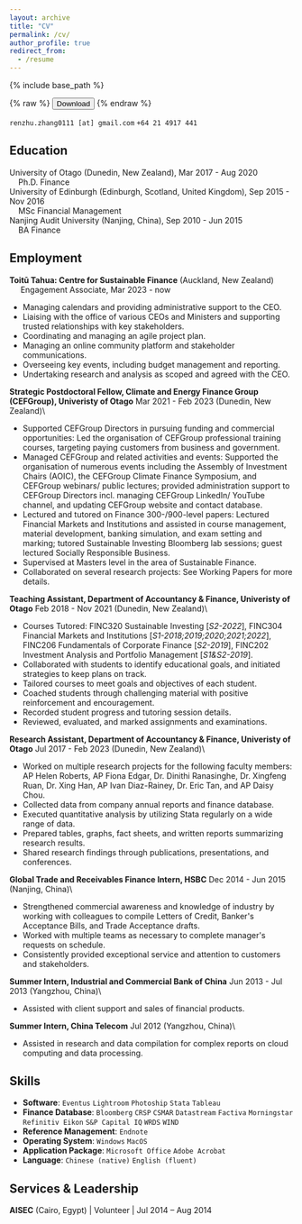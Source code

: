 ```yaml
---
layout: archive
title: "CV"
permalink: /cv/
author_profile: true
redirect_from:
  - /resume
---
```


{% include base_path %}

{% raw %}
<button onclick="window.open('/files/xxx_CV.pdf')">Download</button>
{% endraw %}


[]() `renzhu.zhang0111 [at] gmail.com` `+64 21 4917 441`

## Education
University of Otago (Dunedin, New Zealand), Mar 2017 - Aug 2020\
&nbsp;&nbsp;&nbsp;&nbsp;Ph.D. Finance\
University of Edinburgh (Edinburgh, Scotland, United Kingdom), Sep 2015 - Nov 2016\
&nbsp;&nbsp;&nbsp;&nbsp;MSc Financial Management\
Nanjing Audit University (Nanjing, China), Sep 2010 - Jun 2015\
&nbsp;&nbsp;&nbsp;&nbsp;BA Finance


## Employment
**Toitū Tahua: Centre for Sustainable Finance** (Auckland, New Zealand)\
&nbsp;
&nbsp;&nbsp;&nbsp;Engagement Associate, Mar 2023 - now
  * Managing calendars and providing administrative support to the CEO.
  * Liaising with the office of various CEOs and Ministers and supporting trusted relationships with key stakeholders.
  * Coordinating and managing an agile project plan.
  * Managing an online community platform and stakeholder communications.
  * Overseeing key events, including budget management and reporting.
  * Undertaking research and analysis as scoped and agreed with the CEO.

**Strategic Postdoctoral Fellow, Climate and Energy Finance Group (CEFGroup), Univeristy of Otago** Mar 2021 - Feb 2023 (Dunedin, New Zealand)\
  * Supported CEFGroup Directors in pursuing funding and commercial opportunities: Led the organisation of CEFGroup professional training courses, targeting paying customers from business and government.
  * Managed CEFGroup and related activities and events: Supported the organisation of numerous events including the Assembly of Investment Chairs (AOIC), the CEFGroup Climate Finance Symposium, and CEFGroup webinars/ public lectures; provided administration support to CEFGroup Directors incl. managing CEFGroup LinkedIn/ YouTube channel, and updating CEFGroup website and contact database.
  * Lectured and tutored on Finance 300-/900-level papers: Lectured Financial Markets and Institutions and assisted in course management, material development, banking simulation, and exam setting and marking; tutored Sustainable Investing Bloomberg lab sessions; guest lectured Socially Responsible Business.
  * Supervised at Masters level in the area of Sustainable Finance.
  * Collaborated on several research projects: See Working Papers for more details.
 
**Teaching Assistant, Department of Accountancy & Finance, Univeristy of Otago** Feb 2018 - Nov 2021 (Dunedin, New Zealand)\
  * Courses Tutored: FINC320 Sustainable Investing [*S2-2022*], FINC304 Financial Markets and Institutions [*S1-2018;2019;2020;2021;2022*], FINC206 Fundamentals of Corporate Finance [*S2-2019*], FINC202 Investment Analysis and Portfolio Management [*S1&S2-2019*].
  * Collaborated with students to identify educational goals, and initiated strategies to keep plans on track.
  * Tailored courses to meet goals and objectives of each student.
  * Coached students through challenging material with positive reinforcement and encouragement.
  * Recorded student progress and tutoring session details.
  * Reviewed, evaluated, and marked assignments and examinations.

**Research Assistant, Department of Accountancy & Finance, Univeristy of Otago** Jul 2017 - Feb 2023 (Dunedin, New Zealand)\
  * Worked on multiple research projects for the following faculty members: AP Helen Roberts, AP Fiona Edgar, Dr. Dinithi Ranasinghe, Dr. Xingfeng Ruan, Dr. Xing Han, AP Ivan Diaz-Rainey, Dr. Eric Tan, and AP Daisy Chou.
  * Collected data from company annual reports and finance database.
  * Executed quantitative analysis by utilizing Stata regularly on a wide range of data.
  * Prepared tables, graphs, fact sheets, and written reports summarizing research results.
  * Shared research findings through publications, presentations, and conferences.

**Global Trade and Receivables Finance Intern, HSBC** Dec 2014 - Jun 2015 (Nanjing, China)\
  * Strengthened commercial awareness and knowledge of industry by working with colleagues to compile Letters of Credit, Banker's Acceptance Bills, and Trade Acceptance drafts.
  * Worked with multiple teams as necessary to complete manager's requests on schedule.
  * Consistently provided exceptional service and attention to customers and stakeholders.
  
**Summer Intern, Industrial and Commercial Bank of China** Jun 2013 - Jul 2013 (Yangzhou, China)\
  * Assisted with client support and sales of financial products.

**Summer Intern, China Telecom** Jul 2012 (Yangzhou, China)\
  * Assisted in research and data compilation for complex reports on cloud computing and data processing. 
 

## Skills
* **Software**: `Eventus` `Lightroom` `Photoship` `Stata` `Tableau`
* **Finance Database**: `Bloomberg` `CRSP` `CSMAR` `Datastream` `Factiva` `Morningstar` `Refinitiv Eikon` `S&P Capital IQ` `WRDS` `WIND`
* **Reference Management**: `Endnote`
* **Operating System**: `Windows` `MacOS`
* **Application Package**: `Microsoft Office` `Adobe Acrobat`
* **Language**: `Chinese (native)` `English (fluent)`

## Services & Leadership
**AISEC** (Cairo, Egypt)    | Volunteer | Jul 2014 – Aug 2014
